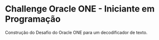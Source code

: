 # Challenge Oracle ONE - Iniciante em Programação

Construção do Desafio do Oracle ONE para um decodificador de texto.
